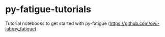 # py-fatigue-tutorials
Tutorial notebooks to get started with py-fatigue (https://github.com/owi-lab/py_fatigue).
